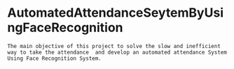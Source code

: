# AutomatedAttendanceSeytemByUsingFaceRecognition
    The main objective of this project to solve the slow and inefficient way to take the attendance  and develop an automated attendance System Using Face Recognition System.
